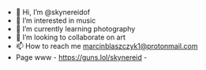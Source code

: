 - 👋 Hi, I’m @skynereidof
- 👀 I’m interested in music
- 🌱 I’m currently learning photography
- 💞️ I’m looking to collaborate on art
- 📫 How to reach me marcinblaszczyk1@protonmail.com
- Page www - https://guns.lol/skynereid -
<!---
skynereidof/skynereidof is a ✨ special ✨ repository because its `README.md` (this file) appears on your GitHub profile.
You can click the Preview link to take a look at your changes.
--->
